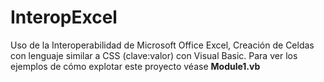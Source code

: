 # InteropExcel
Uso de la Interoperabilidad de Microsoft Office Excel, Creación de Celdas con lenguaje similar a CSS (clave:valor) con Visual Basic.
Para ver los ejemplos de cómo explotar este proyecto véase **Module1.vb**
